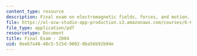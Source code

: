 ```yaml
---
content_type: resource
description: Final exam on electromagnetic fields, forces, and motion.
file: https://ol-ocw-studio-app-production.s3.amazonaws.com/courses/6-641-electromagnetic-fields-forces-and-motion-spring-2005/0eeb7a4848c5515d90020ba56b92b94e_final2.pdf
file_type: application/pdf
resourcetype: Document
title: Final Exam - 2004
uid: 0eeb7a48-48c5-515d-9002-0ba56b92b94e
---
```

